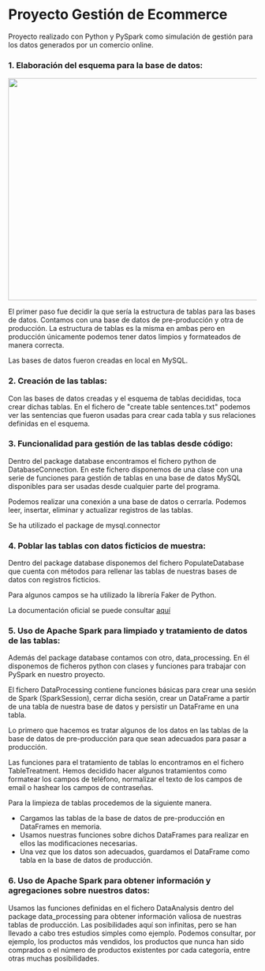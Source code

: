 # Proyecto Gestión de Ecommerce

Proyecto realizado con Python y PySpark como simulación de gestión para los datos generados por un comercio online.

### 1. Elaboración del esquema para la base de datos:

<p align="center">
<img src="https://github.com/user-attachments/assets/f84f7880-d000-490a-b343-f4f19b0d179f" height="450" width="600" >
</p>

El primer paso fue decidir la que sería la estructura de tablas para las bases de datos. Contamos con una base de datos de pre-producción y otra de producción. La estructura de tablas es la misma en ambas pero en producción únicamente podemos tener datos limpios y formateados de manera correcta.

Las bases de datos fueron creadas en local en MySQL.


### 2. Creación de las tablas:

Con las bases de datos creadas y el esquema de tablas decididas, toca crear dichas tablas. En el fichero de "create table sentences.txt" podemos ver las sentencias que fueron usadas para crear cada tabla y sus relaciones definidas en el esquema.


### 3. Funcionalidad para gestión de las tablas desde código:

Dentro del package database encontramos el fichero python de DatabaseConnection. En este fichero disponemos de una clase con una serie de funciones para gestión de tablas en una base de datos MySQL disponibles para ser usadas desde cualquier parte del programa.

Podemos realizar una conexión a una base de datos o cerrarla. Podemos leer, insertar, eliminar y actualizar registros de las tablas.

Se ha utilizado el package de mysql.connector


### 4. Poblar las tablas con datos ficticios de muestra:

Dentro del package database disponemos del fichero PopulateDatabase que cuenta con métodos para rellenar las tablas de nuestras bases de datos con registros ficticios.

Para algunos campos se ha utilizado la librería Faker de Python.

La documentación oficial se puede consultar [aquí](hthttps://faker.readthedocs.io/en/master/tp:// "aquí")


### 5. Uso de Apache Spark para limpiado y tratamiento de datos de las tablas:

Además del package database contamos con otro, data_processing. En él disponemos de ficheros python con clases y funciones para trabajar con PySpark en nuestro proyecto. 

El fichero DataProcessing contiene funciones básicas para crear una sesión de Spark (SparkSession), cerrar dicha sesión, crear un DataFrame a partir de una tabla de nuestra base de datos y persistir un DataFrame en una tabla.

Lo primero que hacemos es tratar algunos de los datos en las tablas de la base de datos de pre-producción para que sean adecuados para pasar a producción. 

Las funciones para el tratamiento de tablas lo encontramos en el fichero TableTreatment. Hemos decidido hacer algunos tratamientos como formatear los campos de teléfono, normalizar el texto de los campos de email o hashear los campos de contraseñas.

Para la limpieza de tablas procedemos de la siguiente manera. 
- Cargamos las tablas de la base de datos de pre-producción en DataFrames en memoria. 
- Usamos nuestras funciones sobre dichos DataFrames para realizar en ellos las modificaciones necesarias.
- Una vez que los datos son adecuados, guardamos el DataFrame como tabla en la base de datos de producción.


### 6. Uso de Apache Spark para obtener  información y agregaciones sobre nuestros datos:

Usamos las funciones definidas en el fichero DataAnalysis dentro del package data_processing para obtener información valiosa de nuestras tablas de producción. Las posibilidades aquí son infinitas, pero se han llevado a cabo tres estudios simples como ejemplo. Podemos consultar, por ejemplo, los productos más vendidos, los productos que nunca han sido comprados o el número de productos existentes por cada categoría, entre otras muchas posibilidades.

